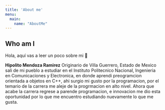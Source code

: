 ```yaml
---
title: 'About me'
menu:
  main:
    name: "AboutMe"
---
```


## Who am I

Hola, aquí vas a leer un poco sobre mi 🤩


**Hipolito Mendoza Ramirez** Originario de Villa Guerrero, Estado de Mexico
sali de mi pueblo a estudiar en el Instituto Politecnico Nacional, 
Ingenieria en Comunicaciones y Electronica, en donde aprendi preogramcion 
orientada a objetos en C++, ahi surgio mi gusto por la programacion, por el temario 
de la carrera me aleje de la progrmacion en alto nivel.
 Ahora que acabe la carrera regrese a parende programacion, e innovacion me dio esta 
oportunidad por lo que me encuentro estudiando nuevamente lo que me gusta.
